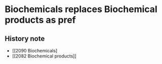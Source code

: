 # Biochemicals replaces Biochemical products as pref  

## History note

- [[2090 Biochemicals]
- [[2082 Biochemical products]]  


